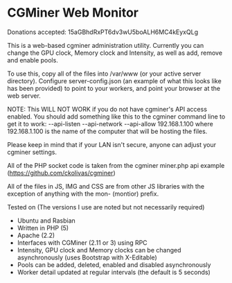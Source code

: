 CGMiner Web Monitor
=====
Donations accepted: 15aGBhdRxPT6dv3wU5boALH6MC4kEyxQLg

This is a web-based cgminer administration utility.  Currently you can change the GPU clock, Memory clock and Intensity, as well as add, remove and enable pools.

To use this, copy all of the files into /var/www (or your active server directory).  Configure server-config.json (an example of what this looks like has been provided) to point to your workers, and point your browser at the web server.

NOTE: This WILL NOT WORK if you do not have cgminer's API access enabled.  You should add something like this to the cgminer command line to get it to work:
	--api-listen --api-network --api-allow 192.168.1.100
where 192.168.1.100 is the name of the computer that will be hosting the files.  

Please keep in mind that if your LAN isn't secure, anyone can adjust your cgminer settings.

All of the PHP socket code is taken from the cgminer miner.php api example (https://github.com/ckolivas/cgminer)

All of the files in JS, IMG and CSS are from other JS libraries with the exception of anything with the mon- (montior) prefix.

Tested on (The versions I use are noted but not necessarily required)
* Ubuntu and Rasbian
* Written in PHP (5) 
* Apache (2.2)
* Interfaces with CGMiner (2.11 or 3) using RPC
* Intensity, GPU clock and Memory clocks can be changed asynchronously (uses Bootstrap with X-Editable)
* Pools can be added, deleted, enabled and disabled asynchronously
* Worker detail updated at regular intervals (the default is 5 seconds)